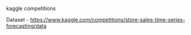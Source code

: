 kaggle competitions 

Dataset - https://www.kaggle.com/competitions/store-sales-time-series-forecasting/data